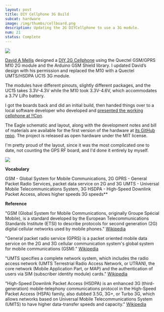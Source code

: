 ```yaml
---
layout: post
title: DIY Cellphone 3G Build
subcat: hardware 
image: /img/thumbs/cellboard.png
description: Updating the 2G DIYCellphone to use a 3G module. 
num: 21
status: Complete
---
```


<img src="https://jenner.smugmug.com/3G-Cellphone/i-vmwWrZq/0/L/finalboard-L.jpg">

<a href="http://web.media.mit.edu/~mellis/">David A Mellis</a> designed a <a href="http://web.media.mit.edu/~mellis/cellphone/">DIY 2G Cellphone</a> using the Quectel GSM/GPRS M10 2G module and the Arduino GSM Shield library. I updated David’s design with his permission and replaced the M10 with a Quectel UMTS/HSDPA UC15 3G module.

The modules have different pinouts, slightly different packages, and the UC15 takes 3.3V-4.3V while the M10 took 3.3V-4.6V, which accommodates a 3.7V LiPo battery.

I got the boards back and did an initial build, then handed things over to a local software developer who developed and <a href="https://www.youtube.com/watch?v=FlRa-iH7PGw">presented the working cellphone at !!Con</a>.

The Eagle schematic and layout, along with the development notes and bill of materials are available for the first version of the hardware at <a href="https://github.com/wicker/cellphone3g">its GitHub repo</a>. The project is released as open hardware under the MIT license.

I'm pretty proud of the layout, since it was the most complicated one to date, not counting the GPS RF board, and I'd done it entirely by myself.

<img src="https://jenner.smugmug.com/3G-Cellphone/i-xWbgKFF/0/X2/board-X2.png">

<strong>Vocabulary</strong>

GSM - Global System for Mobile Communications, 2G
GPRS - General Packet Radio Services, packet data service on 2G and 3G
UMTS - Universal Mobile Telecommunications System, 3G
HSDPA - High-Speed Downlink Packet Access, allows higher speeds 3G speeds**

<strong>Reference</strong>

"GSM (Global System for Mobile Communications, originally Groupe Spécial Mobile), is a standard developed by the European Telecommunications Standards Institute (ETSI) to describe protocols for second generation (2G) digital cellular networks used by mobile phones." <a href="http://en.wikipedia.org/wiki/GSM">Wikipedia</a>

"General packet radio service (GPRS) is a packet oriented mobile data service on the 2G and 3G cellular communication system's global system for mobile communications (GSM)." <a href="http://en.wikipedia.org/wiki/General_Packet_Radio_Service">Wikipedia</a>

"UMTS specifies a complete network system, which includes the radio access network (UMTS Terrestrial Radio Access Network, or UTRAN), the core network (Mobile Application Part, or MAP) and the authentication of users via SIM (subscriber identity module) cards." <a href="http://en.wikipedia.org/wiki/Universal_Mobile_Telecommunications_System">Wikipedia</a>

"High-Speed Downlink Packet Access (HSDPA) is an enhanced 3G (third-generation) mobile-telephony communications protocol in the High-Speed Packet Access (HSPA) family, also dubbed 3.5G, 3G+, or Turbo 3G, which allows networks based on Universal Mobile Telecommunications System (UMTS) to have higher data-transfer speeds and capacity." <a href="https://github.com/wicker/cellphone3g/blob/master/en.wikipedia.org/wiki/High-Speed_Downlink_Packet_Access">Wikipedia</a>


